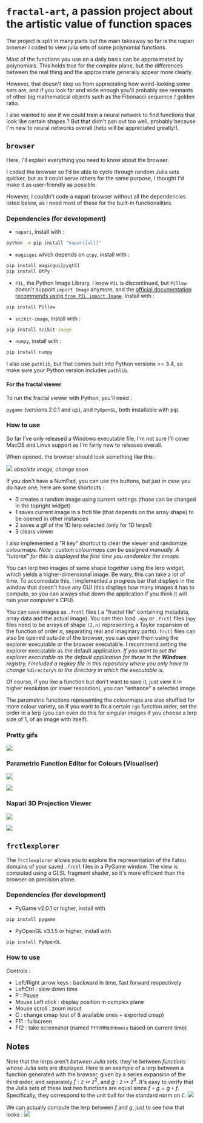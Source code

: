 
# `fractal-art`, a passion project about the artistic value of function spaces

The project is split in many parts but the main takeaway so far is the napari browser I coded to view julia sets of some polynomial functions.

Most of the functions you use on a daily basis can be approximated by polynomials. This holds true for the complex plane, but the differences between the real thing and the approximate generally appear more clearly.

However, that doesn't stop us from appreciating how weird-looking some sets are, and if you look far and wide enough you'll probably see remnants of other big mathematical objects such as the Fibonacci sequence / golden ratio.

I also wanted to see if we could train a neural network to find functions that look like certain shapes ? But that didn't pan out too well, probably because I'm new to neural networks overall (help will be appreciated greatly!).

## `browser`

Here, I'll explain everything you need to know about the browser.

I coded the browser so I'd be able to cycle through random Julia sets quicker, but as it could serve others for the same purpose, I thought I'd make it as user-friendly as possible.

However, I couldn't code a napari browser without all the dependencies listed below, as I need most of these for the built-in functionalities.

### Dependencies (for development)

- `napari`, install with :
```bat
python -m pip install "napari[all]"
```
- `magicgui` which depends on `qtpy`, install with :
```bat
pip install magicgui[pyqt5]
pip install QtPy
```
- `PIL`, the Python Image Library. I know `PIL` is discontinued, but `Pillow` doesn't support `import Image` anymore, and the [official documentation recommends using `from PIL import Image`](https://pillow.readthedocs.io/en/stable/installation.html#warnings). Install with :
```bat
pip install Pillow
```
- `scikit-image`, install with :
```bat
pip install scikit-image
```
- `numpy`, install with : 
```bat
pip install numpy
```
I also use `pathlib`, but that comes built into Python versions >= 3.4, so make sure your Python version includes `pathlib`.

#### For the fractal viewer 

To run the fractal viewer with Python, you'll need : 

`pygame` (versions 2.0.1 and up), and `PyOpenGL`, both installable with pip.


### How to use

So far I've only released a Windows executable file, I'm not sure I'll cover MacOS and Linux support as I'm fairly new to releases overall.

When opened, the browser should look something like this :

![](https://github.com/ChrisMzz/fractal-art/blob/main/readme_dump/test_viewer.PNG)
*obsolete image, change soon*

If you don't have a NumPad, you can use the buttons, but just in case you do have one, here are some shortcuts : 
 - 0 creates a random image using current settings (those can be changed in the topright widget)
 - 1 saves current image in a frctl file (that depends on the array shape) to be opened in other instances
 - 2 saves a gif of the 1D lerp selected (only for 1D lerps!)
 - 3 clears viewer

I also implemented a "R key" shortcut to clear the viewer and randomize colourmaps.
*Note : custom colourmaps can be assigned manually. A "tutorial" for this is displayed the first time you randomize the cmaps.*

You can lerp two images of same shape together using the lerp widget, which yields a higher-dimensional image. Be wary, this can take a lot of time. To accomodate this, I implemented a progress bar that displays in the window that doesn't have any GUI (this displays how many images it has to compute, so you can always shut down the application if you think it will ruin your computer's CPU).

You can save images as `.frctl` files ( a "fractal file" containing metadata, array data and the actual image).
You can then load `.npy` or `.frctl` files (`npy` files need to be arrays of shape `(2,n)` representing a Taylor expansion of the function of order $n$, separating real and imaginary parts).
`frctl` files can also be opened outside of the browser, you can open them using the explorer executable or the browser executable. I recommend setting the explorer executable as the default application.
*If you want to set the explorer executable as the default application for these in the **Windows** registry, I included a regkey file in this repository where you only have to change `%directory%` to the directory in which the executable is.*

Of course, if you like a function but don't want to save it, just view it in higher resolution (or lower resolution), you can "enhance" a selected image.

The parametric functions representing the colourmaps are also shuffled for more colour variety, so if you want to fix a certain `rgb` function order, set the order in a lerp (you can even do this for singular images if you choose a lerp size of 1, of an image with itself).


### Pretty gifs

![](https://github.com/ChrisMzz/fractal-art/blob/main/browser/dump/gifs/giftesting.gif)


### Parametric Function Editor for Colours (Visualiser)

![](https://github.com/ChrisMzz/fractal-art/blob/main/readme_dump/default_params.png)

![](https://github.com/ChrisMzz/fractal-art/blob/main/readme_dump/example_params.png)

### Napari 3D Projection Viewer

![](https://github.com/ChrisMzz/fractal-art/blob/main/readme_dump/3D_view_1.PNG)

![](https://github.com/ChrisMzz/fractal-art/blob/main/readme_dump/galaxystack.gif)

## `frctlexplorer`

The `frctlexplorer` allows you to explore the representation of the Fatou domains of your saved `.frctl` files in a PyGame window. The view is computed using a GLSL fragment shader, so it's more efficient than the browser on precision alone.

### Dependencies (for development)

- PyGame v2.0.1 or higher, install with
```bat
pip install pygame
```
- PyOpenGL v3.1.5 or higher, install with
```bat
pip install PyOpenGL
```


### How to use

Controls : 
 - Left/Right arrow keys : backward in time, fast forward respectively
 - LeftCtrl : slow down time
 - P : Pause
 - Mouse Left click : display position in complex plane
 - Mouse scroll : zoom in/out
 - C : change cmap (out of 8 available ones + exported cmap)
 - F11 : fullscreen
 - F12 : take screenshot (named `YYYYMMddhhmmss` based on current time)



## Notes

Note that the lerps aren't *between Julia sets*, they're between *functions* whose Julia sets are displayed.
Here is an example of a lerp between a function generated with the browser, given by a series expansion of 
the third order, and separately $f: z \mapsto z^2$, and $g: z \mapsto z^3$.
It's easy to verify that the Julia sets of these last two functions are equal since $f \circ g = g \circ f$.
Specifically, they correspond to the unit ball for the standard norm on $\mathbb{C}$.
![](https://github.com/ChrisMzz/fractal-art/blob/main/readme_dump/dysfunctional_lerp.gif)

We can actually compute the lerp between $f$ and $g$, just to see how that looks : 
![](https://github.com/ChrisMzz/fractal-art/blob/main/readme_dump/unitballs.gif)


